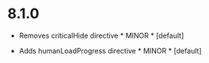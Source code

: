 8.1.0
=====

- Removes criticalHide directive * MINOR * [default]

- Adds humanLoadProgress directive * MINOR * [default]